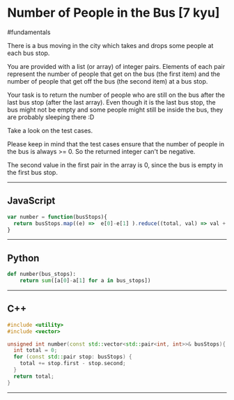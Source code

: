 # Number of People in the Bus [7 kyu]

#fundamentals

There is a bus moving in the city which takes and drops some people at each bus stop.

You are provided with a list (or array) of integer pairs. Elements of each pair represent the number of people that get on the bus (the first item) and the number of people that get off the bus (the second item) at a bus stop.

Your task is to return the number of people who are still on the bus after the last bus stop (after the last array). Even though it is the last bus stop, the bus might not be empty and some people might still be inside the bus, they are probably sleeping there :D

Take a look on the test cases.

Please keep in mind that the test cases ensure that the number of people in the bus is always >= 0. So the returned integer can't be negative.

The second value in the first pair in the array is 0, since the bus is empty in the first bus stop.

---
## JavaScript

```javascript
var number = function(busStops){
  return busStops.map((e) =>  e[0]-e[1] ).reduce((total, val) => val + total)
}
```

---
## Python

```python
def number(bus_stops):
    return sum([a[0]-a[1] for a in bus_stops])
```

---
## C++

```c++
#include <utility>
#include <vector>

unsigned int number(const std::vector<std::pair<int, int>>& busStops){
  int total = 0;
  for (const std::pair stop: busStops) {
    total += stop.first - stop.second;
  }
  return total;
}
```

---
